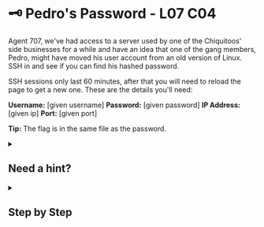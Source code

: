 # 🗝 Pedro's Password - L07 C04

Agent 707, we've had access to a server used by one of the Chiquitoos' side businesses for a while and have an idea that one of the gang members, Pedro, might have moved his user account from an old version of Linux. SSH in and see if you can find his hashed password.

SSH sessions only last 60 minutes, after that you will need to reload the page to get a new one.
These are the details you'll need:

**Username:** [given username] **Password:** [given password] **IP Address:** [given ip] **Port:** [given port]

**Tip:** The flag is in the same file as the password.

<details><summary>

## Need a hint?</summary>

```txt
💡 Hint: Older versions of Linux kept hashed passwords in a file that every user account could access.
   You can print the contents of a file to the screen using the cat tool.
   Type $ man cat in the terminal to find out more.
```

</details>

<details><summary>

## Step by Step</summary>

- Enter your command promp by running **Windows Key + R** and typing **"cmd"** or terminal on Linux
- Type `ssh [username]@[ip] -p [port number]`
- Type the given password in
- Run `cd /etc`
- Run `cat passwd`
- The flag should come up as the `first line in passwd`

</details>
